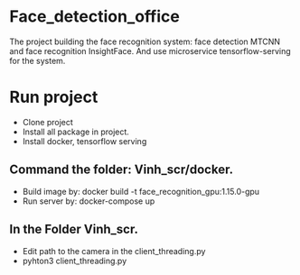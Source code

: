 # Face_detection_office
  The project building the face recognition system: face detection MTCNN and face recognition InsightFace. And use microservice tensorflow-serving for the system.
# Run project
  - Clone project
  - Install all package in project.
  - Install docker, tensorflow serving
## Command the folder: Vinh_scr/docker. 
  - Build image by: docker build -t face_recognition_gpu:1.15.0-gpu
  - Run server by: docker-compose up
## In the Folder Vinh_scr.
  - Edit path to the camera in the client_threading.py
  - pyhton3 client_threading.py
